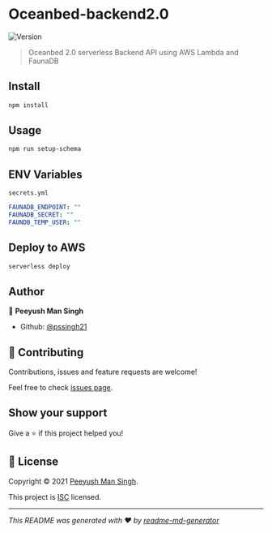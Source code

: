 # Oceanbed-backend2.0

![Version](https://img.shields.io/badge/version-2.0.0-blue.svg?cacheSeconds=2592000)

> Oceanbed 2.0 serverless Backend API using AWS Lambda and FaunaDB

## Install

```sh
npm install
```

## Usage

```sh
npm run setup-schema
```

## ENV Variables

`secrets.yml`

```yml
FAUNADB_ENDPOINT: ""
FAUNADB_SECRET: ""
FAUNDB_TEMP_USER: ""
```

## Deploy to AWS

```sh
serverless deploy
```

## Author

👤 **Peeyush Man Singh**

- Github: [@pssingh21](https://github.com/pssingh21)

## 🤝 Contributing

Contributions, issues and feature requests are welcome!

Feel free to check [issues page](https://github.com/pssingh21/oceanbed2.0backend/issues).

## Show your support

Give a ⭐️ if this project helped you!

## 📝 License

Copyright © 2021 [Peeyush Man Singh](https://github.com/pssingh21).

This project is [ISC](https://github.com/pssingh21/oceanbed2.0backend/blob/master/LICENSE) licensed.

---

_This README was generated with ❤️ by [readme-md-generator](https://github.com/kefranabg/readme-md-generator)_
